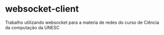 # websocket-client
Trabalho utilizando websocket para a materia de redes do curso de Ciência da computação da UNESC
